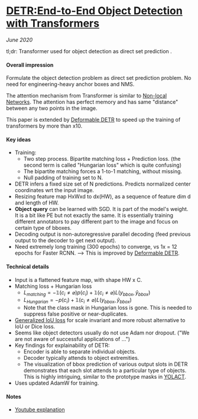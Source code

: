 # [DETR:End-to-End Object Detection with Transformers](https://arxiv.org/abs/2005.12872) 

_June 2020_

tl;dr: Transformer used for object detection as direct set prediction .

#### Overall impression
Formulate the object detection problem as direct set prediction problem. No need for engineering-heavy anchor boxes and NMS. 

The attention mechanism from Transformer is similar to [Non-local Networks](non_local_net.md). The attention has perfect memory and has same "distance" between any two points in the image.

This paper is extended by [Deformable DETR](deformable_detr.md) to speed up the training of transformers by more than x10. 

#### Key ideas
- Training:
	- Two step process. Bipartite matching loss + Prediction loss. (the second term is called "Hungarian loss" which is quite confusing)
	- The bipartite matching forces a 1-to-1 matching, without missing.
	- Null padding of training set to N.
- DETR infers a fixed size set of N predictions. Predicts normalized center coordinates wrt the input image. 
- Resizing feature map HxWxd to dx(HW), as a sequence of feature dim d and length of HW. 
- **Object query** can be learned with SGD. It is part of the model's weight. It is a bit like PE but not exactly the same. It is essentially training different annotators to pay different part to the image and focus on certain type of bboxes.
- Decoding output is non-autoregressive parallel decoding (feed previous output to the decoder to get next output).
- Need extremely long training (300 epochs) to converge, vs 1x = 12 epochs for Faster RCNN. --> This is improved by [Deformable DETR](deformable_detr.md).

#### Technical details
- Input is a flattened feature map, with shape HW x C.
- Matching loss + Hungarian loss
	- $L_{matching} = -\mathbb{1}(c_i \neq \varnothing)p(c_i) + \mathbb{1}(c_i \neq \varnothing) L(y_{bbox}, \hat{y}_{bbox})$
	- $L_{Hungarian} = -p(c_i) + \mathbb{1}(c_i \neq \varnothing) L(y_{bbox}, \hat{y}_{bbox})$
	- Note that the class mask in Hungarian loss is gone. This is needed to suppress false positive or near-duplicates.
- [Generalized IoU loss](giou.md) for scale invariant and more robust alternative to IoU or Dice loss.
- Seems like object detectors usually do not use Adam nor dropout. ("We are not aware of successful applications of ...")
- Key findings for explainability of DETR:
	- Encoder is able to separate individual objects. 
	- Decoder typically attends to object extremities.
	- The visualization of bbox prediction of various output slots in DETR demonstrates that each slot attends to a particular type of objects. This is highly intriguing, similar to the prototype masks in [YOLACT](yolact.md).
- Uses updated AdamW for training.

#### Notes
- [Youtube explanation](https://www.youtube.com/watch?v=T35ba_VXkMY)

